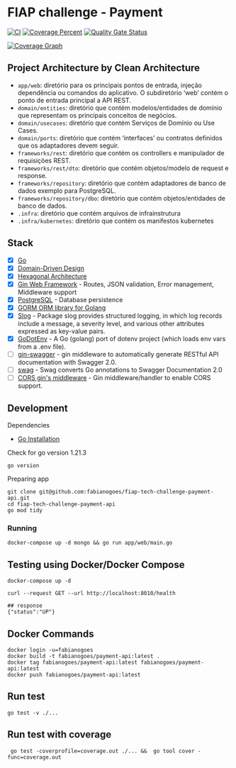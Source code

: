 # FIAP challenge - Payment

[![CI](https://github.com/fabianogoes/fiap-tech-challenge-payment-api/actions/workflows/ci-cd.yml/badge.svg)](https://github.com/fabianogoes/fiap-tech-challenge-payment-api/actions/workflows/ci-cd.yml)
[![Coverage Percent](https://codecov.io/github/fabianogoes/fiap-tech-challenge-payment-api/graph/badge.svg?token=877UONKJDB)](https://codecov.io/github/fabianogoes/fiap-tech-challenge-payment-api)
[![Quality Gate Status](https://sonarcloud.io/api/project_badges/measure?project=fabianogoes_fiap-tech-challenge-payment-api&metric=alert_status)](https://sonarcloud.io/summary/new_code?id=fabianogoes_fiap-tech-challenge-payment-api)

[![Coverage Graph](https://codecov.io/github/fabianogoes/fiap-tech-challenge-payment-api/graphs/sunburst.svg?token=877UONKJDB)](https://codecov.io/github/fabianogoes/fiap-tech-challenge-payment-api)

## Project Architecture by Clean Architecture

- `app/web`: diretório para os principais pontos de entrada, injeção dependência ou comandos do aplicativo. O subdiretório ‘web’ contém o ponto de entrada principal a API REST.
- `domain/entities`: diretório que contém modelos/entidades de domínio que representam os principais conceitos de negócios.
- `domain/usecases`: diretório que contém Serviços de Domínio ou Use Cases.
- `domain/ports`: diretório que contém ‘interfaces’ ou contratos definidos que os adaptadores devem seguir.
- `frameworks/rest`: diretório que contém os controllers e manipulador de requisições REST.
- `frameworks/rest/dto`: diretório que contém objetos/modelo de request e response.
- `frameworks/repository`: diretório que contém adaptadores de banco de dados exemplo para PostgreSQL.
- `frameworks/repository/dbo`: diretório que contém objetos/entidades de banco de dados.
- `.infra`: diretório que contém arquivos de infrainstrutura
- `.infra/kubernetes`: diretório que contém os manifestos kubernetes

## Stack

- [x] [Go][0]
- [x] [Domain-Driven Design][6]
- [x] [Hexagonal Architecture][5]
- [x] [Gin Web Framework][1] - Routes, JSON validation, Error management, Middleware support
- [x] [PostgreSQL][3] - Database persistence
- [x] [GORM ORM library for Golang][2]
- [x] [Slog](https://pkg.go.dev/log/slog) - Package slog provides structured logging, in which log records include a message, a severity level, and various other attributes expressed as key-value pairs. 
- [x] [GoDotEnv](https://github.com/joho/godotenv) - A Go (golang) port of dotenv project (which loads env vars from a .env file).
- [ ] [gin-swagger](https://github.com/swaggo/gin-swagger) - gin middleware to automatically generate RESTful API documentation with Swagger 2.0.
- [ ] [swag](https://github.com/swaggo/swag) - Swag converts Go annotations to Swagger Documentation 2.0
- [ ] [CORS gin's middleware](https://github.com/gin-contrib/cors) - Gin middleware/handler to enable CORS support.

## Development

Dependencies

- [Go Installation](https://go.dev/doc/install)

Check for go version 1.21.3

```shell
go version
```

Preparing app

```shell
git clone git@github.com:fabianogoes/fiap-tech-challenge-payment-api.git
cd fiap-tech-challenge-payment-api
go mod tidy
````

### Running

```shell
docker-compose up -d mongo && go run app/web/main.go
```

## Testing using Docker/Docker Compose

```shell
docker-compose up -d

curl --request GET --url http://localhost:8010/health

## response 
{"status":"UP"}
```

## Docker Commands

```shell
docker login -u=fabianogoes
docker build -t fabianogoes/payment-api:latest .
docker tag fabianogoes/payment-api:latest fabianogoes/payment-api:latest
docker push fabianogoes/payment-api:latest
```

## Run test

```shell
go test -v ./...
```

## Run test with coverage

```shell
 go test -coverprofile=coverage.out ./... &&  go tool cover -func=coverage.out
```

[0]: https://go.dev/
[1]: https://gin-gonic.com/
[2]: https://gorm.io/index.html
[3]: https://www.postgresql.org/
[5]: https://alistair.cockburn.us/hexagonal-architecture/
[6]: https://www.amazon.com/dp/0321125215?ref_=cm_sw_r_cp_ud_dp_0M66DHP14SJ5GBBJCRNP
